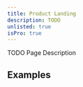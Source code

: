 ```yaml
---
title: Product Landing
description: TODO
unlisted: true
isPro: true
---
```


TODO Page Description

## Examples